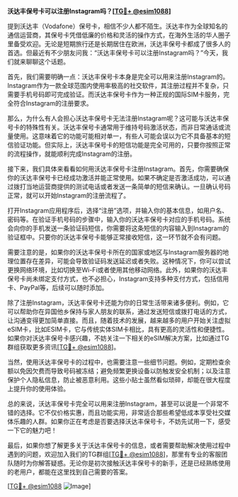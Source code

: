 **沃达丰保号卡可以注册Instagram吗？[[TG💪+ @esim1088](https://t.me/s/esim1088)]**

提到沃达丰（Vodafone）保号卡，相信不少人都不陌生。沃达丰作为全球知名的通信运营商，其保号卡凭借低廉的价格和灵活的操作方式，在海外生活的华人圈子里备受欢迎。无论是短期旅行还是长期居住在欧洲，沃达丰保号卡都成了很多人的首选。但最近有不少朋友问我：“沃达丰保号卡可以注册Instagram吗？”今天，我们就来聊聊这个话题。

首先，我们需要明确一点：沃达丰保号卡本身是完全可以用来注册Instagram的。Instagram作为一款全球范围内使用率极高的社交软件，其注册过程并不复杂，只需要手机号码即可完成验证。而沃达丰保号卡作为一种正规的国际SIM卡服务，完全符合Instagram的注册要求。

那么，为什么有人会担心沃达丰保号卡无法注册Instagram呢？这可能与沃达丰保号卡的特殊性有关。沃达丰保号卡通常用于维持号码激活状态，而非日常通话或流量使用。这意味着它的功能可能相对单一，有些人可能会误以为它不具备基本的短信验证功能。但实际上，沃达丰保号卡的短信功能是完全可用的，只要你按照正常的流程操作，就能顺利完成Instagram的注册。

接下来，我们具体来看看如何用沃达丰保号卡注册Instagram。首先，你需要确保你的沃达丰保号卡已经成功激活并能正常使用。如果不确定是否激活成功，可以通过拨打当地运营商提供的测试电话或者发送一条简单的短信来确认。一旦确认号码正常，就可以开始Instagram的注册流程了。

打开Instagram应用程序后，选择“注册”选项，并输入你的基本信息，如用户名、密码等。在验证手机号码的步骤中，输入你的沃达丰保号卡对应的手机号码。系统会向你的手机发送一条验证码短信，你需要将这条短信的内容输入到Instagram的验证框中。只要你的沃达丰保号卡能够正常接收短信，这一环节就不会有问题。

需要注意的是，如果你的沃达丰保号卡所在的国家或地区与Instagram服务器的地理位置存在差异，可能会导致验证码发送延迟或者失败。这种情况下，你可以尝试更换网络环境，比如切换至Wi-Fi或者使用其他移动网络。此外，如果你的沃达丰保号卡尚未绑定支付方式，也不必担心，Instagram支持多种支付方式，包括信用卡、PayPal等，后续可以随时添加。

除了注册Instagram，沃达丰保号卡还能为你的日常生活带来诸多便利。例如，它可以帮助你在异国他乡保持与家人朋友的联系，通过发送短信或拨打电话的方式，让沟通变得更加简单直接。而且，随着技术的发展，越来越多的用户开始关注虚拟eSIM卡，比如ESIM卡，它与传统实体SIM卡相比，具有更高的灵活性和便捷性。如果你对沃达丰保号卡感兴趣，不妨关注一下相关的eSIM解决方案，比如通过TG群组获取更多资讯[[TG💪+ @esim1088](https://t.me/s/esim1088)]。

当然，使用沃达丰保号卡的过程中，也需要注意一些细节问题。例如，定期检查余额以免因欠费而导致号码被冻结；避免频繁更换设备以防触发安全机制；以及注意保护个人隐私信息，防止被恶意利用。这些小贴士虽然看似琐碎，却能在很大程度上提升你的使用体验。

总的来说，沃达丰保号卡完全可以用来注册Instagram，甚至可以说是一个非常不错的选择。它不仅价格实惠，而且功能实用，非常适合那些希望低成本享受社交媒体乐趣的人群。如果你正在考虑是否要选择沃达丰保号卡，不妨先试用一下，感受一下它的魅力吧！

最后，如果你想了解更多关于沃达丰保号卡的信息，或者需要帮助解决使用过程中遇到的问题，欢迎加入我们的TG群组[[TG💪+ @esim1088](https://t.me/s/esim1088)]，那里有专业的客服团队随时为你解答疑惑。无论你是初次接触沃达丰保号卡的新手，还是已经熟练使用的老用户，都能在这里找到自己需要的答案。

[[TG💪+ @esim1088](https://t.me/s/esim1088) ![Image](https://i.postimg.cc/4NQfJmqS/Snipaste-2025-05-13-00-14-12.png)]